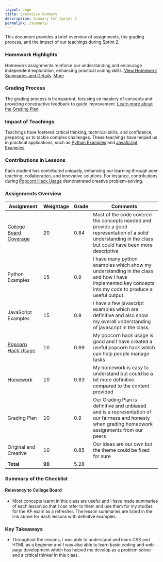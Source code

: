 ```yaml
---
layout: page
title: Executive Summary
description: Summary for Sprint 2
permalink: /summary/
---
```


This document provides a brief overview of assignments, the grading process, and the impact of our teachings during Sprint 2.

### Homework Highlights

Homework assignments reinforce our understanding and encourage independent exploration, enhancing practical coding skills. [View Homework Summaries and Details](https://darsh220.github.io/darsh_2025/2024/10/10/Lesson_Summary_IPYNB_2_.html). [More](https://darsh220.github.io/darsh_2025/)

### Grading Process

The grading process is transparent, focusing on mastery of concepts and providing constructive feedback to guide improvement. [Learn more about the Grading Plan](https://docs.google.com/document/d/1ZMkNop2b3HTsq-oZ-MgjCy76JJZwghmb5oEgCcYVHak/edit).

### Impact of Teachings

Teachings have fostered critical thinking, technical skills, and confidence, preparing us to tackle complex challenges. These teachings have helped us in practical applications, such as [Python Examples](https://darsh220.github.io/darsh_2025/2024/09/11/GitHub_Playground_IPYNB_2_.html) and [JavaScript Examples](https://darsh220.github.io/darsh_2025/2024/10/07/3.1_IPYNB_2_.html).

### Contributions in Lessons

Each student has contributed uniquely, enhancing our learning through peer teaching, collaboration, and innovative solutions. For instance, contributions during [Popcorn Hack Usage](https://nighthawkcoders.github.io/portfolio_2025/csp/big-idea/p2/3-10-3) demonstrated creative problem-solving.

### Assignments Overview

| **Assignment**          | **Weightage** | **Grade** | **Comments** |
|-------------------------|---------------|-----------|--------------|
| [College Board Coverage](https://darsh220.github.io/darsh_2025/2024/10/15/sprint2_blog_IPYNB_2_.html)  | 20            | 0.84       | Most of the code covered the concepts needed and provide a good representation of a solid understanding in the class but could have been more descriptive          |
| Python Examples         | 15            | 0.9       | I have many python examples which show my understanding in the class and how I have implemented key concepts into my code to produce a useful output.           |
| JavaScript Examples | 15            | 0.9       | I have a few javascript examples which are definitive and also show my overall understanding of javascript in the class.           |
| [Popcorn Hack Usage](https://nighthawkcoders.github.io/portfolio_2025/csp/big-idea/p2/3-10)    | 10            | 0.89       | My popcorn hack usage is good and I have created a useful popcorn hack which can help people manage tasks           |
| [Homework](https://nighthawkcoders.github.io/portfolio_2025/csp/big-idea/p2/3-10-3)                | 10            | 0.83       | My homework is easy to understand but could be a bit more definitive compared to the content provided          |
| Grading Plan           | 10            | 0.9       | Our Grading Plan is definitive and unbiased and is a representation of our fairness and honesty when grading homeowork assignments from our peers          |
| Original and Creative    | 10            | 0.85       | Our ideas are our own but the theme could be fixed for sure          |
| **Total**               | **90**        |    5.28       |              |

### Summary of the Checklist 
#### Relevancy to College Board 
- Most concepts learnt in this class are useful and I have made summaries of each lesson so that I can refer to them and use them for my studies for the AP exam as a refresher. The lesson summaries are listed in the link above for each lessons with definitve examples. 

### Key Takeaways 
- Throughout the lessons, I was able to understand and learn CSS and HTML as a beginner and I was also able to learn basic coding and web page development which has helped me develop as a problem solver and a critical thinker in this class. 